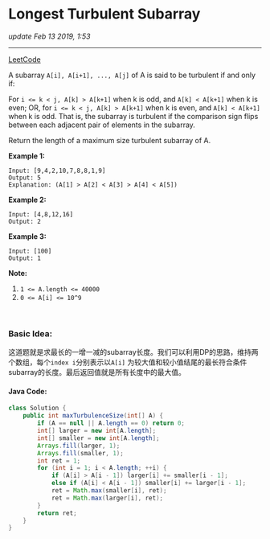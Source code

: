 # Longest Turbulent Subarray
_update Feb 13 2019, 1:53_

---
[LeetCode](https://leetcode.com/problems/longest-turbulent-subarray/)

A subarray `A[i], A[i+1], ..., A[j]` of A is said to be turbulent if and only if:

For `i <= k < j, A[k] > A[k+1]` when k is odd, and `A[k] < A[k+1]` when k is even;
OR, for `i <= k < j, A[k] > A[k+1]` when k is even, and `A[k] < A[k+1]` when k is odd.
That is, the subarray is turbulent if the comparison sign flips between each adjacent pair of elements in the subarray.

Return the length of a maximum size turbulent subarray of A.

 

**Example 1:**

    Input: [9,4,2,10,7,8,8,1,9]
    Output: 5
    Explanation: (A[1] > A[2] < A[3] > A[4] < A[5])

**Example 2:**

    Input: [4,8,12,16]
    Output: 2

**Example 3:**

    Input: [100]
    Output: 1

**Note:**

1. `1 <= A.length <= 40000`
2. `0 <= A[i] <= 10^9`

<br/>

### Basic Idea:
这道题就是求最长的一增一减的subarray长度。我们可以利用DP的思路，维持两个数组，每个`index i`分别表示以`A[i]` 为较大值和较小值结尾的最长符合条件subarray的长度。最后返回值就是所有长度中的最大值。

#### Java Code:
```java
class Solution {
    public int maxTurbulenceSize(int[] A) {
        if (A == null || A.length == 0) return 0;
        int[] larger = new int[A.length];
        int[] smaller = new int[A.length];
        Arrays.fill(larger, 1);
        Arrays.fill(smaller, 1);
        int ret = 1;
        for (int i = 1; i < A.length; ++i) {
            if (A[i] > A[i - 1]) larger[i] += smaller[i - 1];
            else if (A[i] < A[i - 1]) smaller[i] += larger[i - 1];
            ret = Math.max(smaller[i], ret);
            ret = Math.max(larger[i], ret);
        }
        return ret;
    }
}
```
